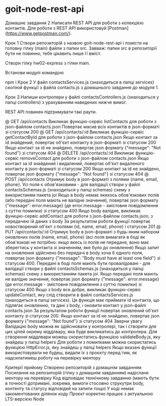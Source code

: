 # goit-node-rest-api

Домашнє завдання 2
Написати REST API для роботи з колекцією контактів. Для роботи з REST API використовуй [Postman] (https://www.getpostman.com/).

Крок 1
Cтвори репозиторій з назвою goit-node-rest-api і помісти на головну гілку (main) файли з папки src. Завваж: папки src в репозиторії бути не повинно, тебе цікавить лише її вміст.

Створи гілку hw02-express з гілки main.

Встанови модулі командою

npm i
Крок 2
У файл contactsServices.js (знаходиться в папці services) скопіюй функції з файла contacts.js з домашнього завдання до модуля 1.

Крок 3
Напиши контролери у файлі contactsControllers.js (знаходиться у папці controllers) з урахуванням наведених нижче вимог.

REST API повинен підтримувати такі раути.

@ GET /api/contacts
Викликає функцію-сервіс listContacts для роботи з json-файлом contacts.json
Повертає масив всіх контактів в json-форматі зі статусом 200
@ GET /api/contacts/:id
Викликає функцію-сервіс getContactById для роботи з json-файлом contacts.json
Якщо контакт за id знайдений, повертає об'єкт контакту в json-форматі зі статусом 200
Якщо контакт за id не знайдено, повертає json формату {"message": "Not found"} зі статусом 404
@ DELETE /api/contacts/:id
Викликає функцію-сервіс removeContact для роботи з json-файлом contacts.json
Якщо контакт за id знайдений і видалений, повертає об'єкт видаленого контакту в json-форматі зі статусом 200
Якщо контакт за id не знайдено, повертає json формату {"message": "Not found"} зі статусом 404
@ POST /api/contacts
Отримує body в json-форматі з полями {name, email, phone}. Усі поля є обов'язковими - для валідації створи у файлі contactsSchemas.js (знаходиться у папці schemas) схему з використаням пакета joi
Якщо в body немає якихось обов'язкових полів (або передані поля мають не валідне значення), повертає json формату {"message": error.message} (де error.message - змістовне повідомлення з суттю помилки) зі статусом 400
Якщо body валідне, викликає функцію-сервіс addContact для роботи з json-файлом contacts.json, з передачею їй даних з body
За результатом роботи функції повертає новостворений об'єкт з полями {id, name, email, phone} і статусом 201
@ PUT /api/contacts/:id
Отримує body в json-форматі з будь-яким набором оновлених полів (name, email, phone) (всі поля вимагати в боді як обов'язкові не потрібно: якщо якесь із полів не передане, воно має зберегтись у контакта зі значенням, яке було до оновлення)
Якщо запит на оновлення здійснено без передачі в body хоча б одного поля, повертає json формату {"message": "Body must have at least one field"} зі статусом 400.
Передані в боді поля мають бути провалідовані - для валідації створи у файлі contactsSchemas.js (знаходиться у папці schemas) схему з використанням пакета joi. Якщо передані поля мають не валідне значення, повертає json формату {"message": error.message} (де error.message - змістовне повідомлення з суттю помилки) зі статусом 400
Якщо з body все добре, викликає функцію-сервіс updateContact, яку слід створити в файлі contactsServices.js (знаходиться в папці services). Ця функція має приймати id контакта, що підлягає оновленню, та дані з body, і оновити контакт у json-файлі contacts.json
За результатом роботи функції повертає оновлений об'єкт контакту зі статусом 200.
Якщо контакт за id не знайдено, повертає json формату {"message": "Not found"} зі статусом 404
Зверни увагу
Валідацію body можна як здійснювати у контролері, так і створити для цих цілей окрему міддлвару, яка буде викликатись до контролера. Для створення міддлвари можеш скористатись функцією validateBody.js, яку знайдеш у папці helpers
Для роботи з помилками можна скористатись функцією HttpError.js, яку знайдеш у папці helpers
Якщо вказані функції використовувати не будеш, видали їх з проєкту перед тим, як надсилатимеш роботу на перевірку ментору

Критерії прийому
Створено репозиторій з домашнім завданням
Посилання на репозиторій (гілку з домашнім завданням) надіслане ментору на перевірку
Код відповідає технічному завданню (мають бути в точності дотримані, зокрема, вимоги стосовно струкутри body, контенту та статусу відповідей на запити тощо)
У коді немає закоментованих ділянок коду
Проєкт коректно працює з актуальною LTS-версією Node
